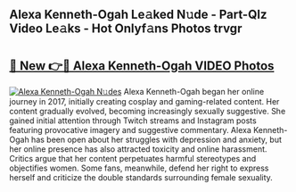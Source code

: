 ## Alexa Kenneth-Ogah Le𝚊ked N𝚞de - Part-Qlz Video Le𝚊ks - Hot Onlyf𝚊ns Photos trvgr

# <h2><a href="http://ab43002.deff.icu/?id=Alexa+Kenneth-Ogah">🔗 New 👉🔴 Alexa Kenneth-Ogah VIDEO Photos</a></h2>

[![Alexa Kenneth-Ogah N𝚞des](https://i.imgur.com/rIISA9y.gif)](http://ab43002.deff.icu/?id=Alexa+Kenneth-Ogah)
Alexa Kenneth-Ogah began her online journey in 2017, initially creating cosplay and gaming-related content. Her content gradually evolved, becoming increasingly sexually suggestive. She gained initial attention through Twitch streams and Instagram posts featuring provocative imagery and suggestive commentary. Alexa Kenneth-Ogah has been open about her struggles with depression and anxiety, but her online presence has also attracted toxicity and online harassment. Critics argue that her content perpetuates harmful stereotypes and objectifies women. Some fans, meanwhile, defend her right to express herself and criticize the double standards surrounding female sexuality.
